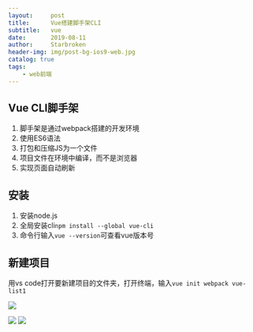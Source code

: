 ```yaml
---
layout:     post
title:      Vue搭建脚手架CLI
subtitle:   vue
date:       2019-08-11
author:     Starbroken
header-img: img/post-bg-ios9-web.jpg
catalog: true
tags:
    - web前端
---
```


## Vue CLI脚手架

1. 脚手架是通过webpack搭建的开发环境
2. 使用ES6语法
3. 打包和压缩JS为一个文件
4. 项目文件在环境中编译，而不是浏览器
5. 实现页面自动刷新

## 安装

1. 安装node.js
2. 全局安装cli`npm install --global vue-cli`
3. 命令行输入`vue --version`可查看vue版本号

## 新建项目

用vs code打开要新建项目的文件夹，打开终端，输入`vue init webpack vue-list1`

![](https://cloud-minapp-26894.cloud.ifanrusercontent.com/1hwmQov5gbfRuBoh.png)

![](https://cloud-minapp-26894.cloud.ifanrusercontent.com/1hwmR0iEymamDepO.png)
![](https://cloud-minapp-26894.cloud.ifanrusercontent.com/1hwmebOTzvCyetJ5.png)
